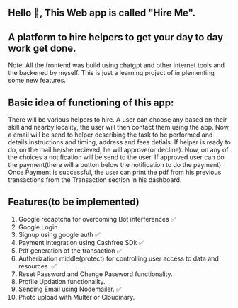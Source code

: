 ## Hello 👋, This Web app is called "Hire Me".
## A platform to hire helpers to get your day to day work get done.
Note: All the frontend was build using chatgpt and other internet tools and the backened by myself. This is just a learning project of implementing some new features.

## Basic idea of functioning of this app:
There will be various helpers to hire. A user can choose any based on their skill and nearby locality, the user will then contact them using the app. Now, a email will be send to helper describing the task to be performed and details instructions and timing, address and fees detials. If helper is ready to do, on the mail he/she recieved, he will approve(or decline). Now, on any of the choices a notification will be send to the user. If approved user can do the payment(there will a button below the notification to do the payment). Once Payment is successful, the user can print the pdf from his previous transactions from the Transaction section in his dashboard.

## Features(to be implemented) 
1) Google recaptcha for overcoming Bot interferences ✅
2) Google Login
3) Signup using google auth  ✅
4) Payment integration using Cashfree SDk  ✅
5) Pdf generation of the transaction ✅
6) Autherization middle(protect) for controlling user access to data and resources. ✅
7) Reset Password and Change Password functionality.   
8) Profile Updation functionality.  
9) Sending Email using Nodemailer.  ✅
10) Photo upload with Multer or Cloudinary.



